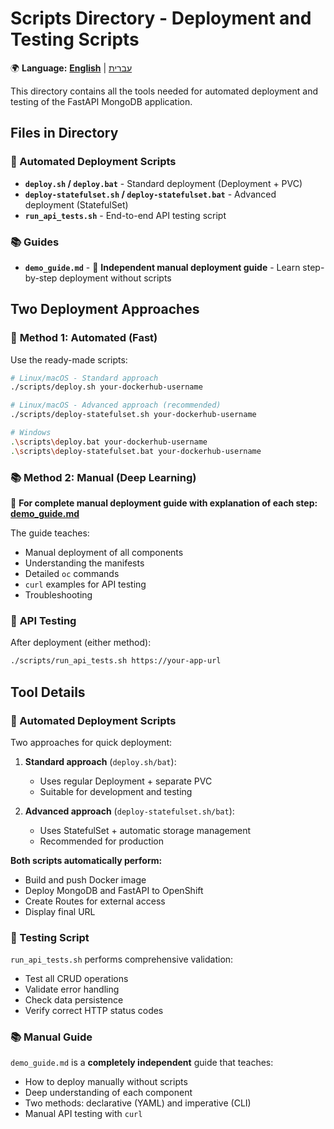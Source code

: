 # Scripts Directory - Deployment and Testing Scripts

🌍 **Language:** **[English](README.md)** | [עברית](README.he.md)

This directory contains all the tools needed for automated deployment and testing of the FastAPI MongoDB application.

## Files in Directory

### 🚀 Automated Deployment Scripts
- **`deploy.sh` / `deploy.bat`** - Standard deployment (Deployment + PVC)
- **`deploy-statefulset.sh` / `deploy-statefulset.bat`** - Advanced deployment (StatefulSet)
- **`run_api_tests.sh`** - End-to-end API testing script

### 📚 Guides
- **`demo_guide.md`** - 📖 **Independent manual deployment guide** - Learn step-by-step deployment without scripts

## Two Deployment Approaches

### 🚀 **Method 1: Automated (Fast)**
Use the ready-made scripts:

```bash
# Linux/macOS - Standard approach
./scripts/deploy.sh your-dockerhub-username

# Linux/macOS - Advanced approach (recommended)
./scripts/deploy-statefulset.sh your-dockerhub-username

# Windows
.\scripts\deploy.bat your-dockerhub-username
.\scripts\deploy-statefulset.bat your-dockerhub-username
```

### 📚 **Method 2: Manual (Deep Learning)**
📖 **For complete manual deployment guide with explanation of each step:**
**[demo_guide.md](demo_guide.md)**

The guide teaches:
- Manual deployment of all components
- Understanding the manifests
- Detailed `oc` commands
- `curl` examples for API testing
- Troubleshooting

### 🧪 **API Testing**
After deployment (either method):
```bash
./scripts/run_api_tests.sh https://your-app-url
```

## Tool Details

### 🤖 Automated Deployment Scripts
Two approaches for quick deployment:

1. **Standard approach** (`deploy.sh/bat`):
   - Uses regular Deployment + separate PVC
   - Suitable for development and testing

2. **Advanced approach** (`deploy-statefulset.sh/bat`):
   - Uses StatefulSet + automatic storage management
   - Recommended for production

**Both scripts automatically perform:**
- Build and push Docker image
- Deploy MongoDB and FastAPI to OpenShift
- Create Routes for external access
- Display final URL

### 🧪 Testing Script
`run_api_tests.sh` performs comprehensive validation:
- Test all CRUD operations
- Validate error handling
- Check data persistence
- Verify correct HTTP status codes

### 📚 Manual Guide
`demo_guide.md` is a **completely independent** guide that teaches:
- How to deploy manually without scripts
- Deep understanding of each component
- Two methods: declarative (YAML) and imperative (CLI)
- Manual API testing with `curl`